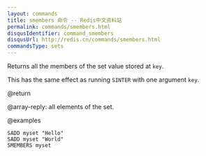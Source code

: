 ```yaml
---
layout: commands
title: smembers 命令 -- Redis中文资料站
permalink: commands/smembers.html
disqusIdentifier: command_smembers
disqusUrl: http://redis.cn/commands/smembers.html
commandsType: sets
---
```


Returns all the members of the set value stored at `key`.

This has the same effect as running `SINTER` with one argument `key`.

@return

@array-reply: all elements of the set.

@examples

```cli
SADD myset "Hello"
SADD myset "World"
SMEMBERS myset
```

